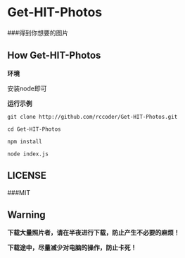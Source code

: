 Get-HIT-Photos
===
###得到你想要的图片

How Get-HIT-Photos
---
**环境**

安装node即可

**运行示例**

```shell
git clone http://github.com/rccoder/Get-HIT-Photos.git

cd Get-HIT-Photos

npm install

node index.js
```
LICENSE
---
###MIT

Warning
---
**下载大量照片者，请在半夜进行下载，防止产生不必要的麻烦！**

**下载途中，尽量减少对电脑的操作，防止卡死！**